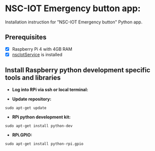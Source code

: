 # NSC-IOT Emergency button app:

Installation instruction for "NSC-IOT Emergency button" Python app. 

## Prerequisites

- [x] Raspberry Pi 4 with 4GB RAM
- [x] [nscIotService](https://github.com/NSION/nscIotService-docker/blob/main/Installation-nscIotService.md) is installed

## Install Raspberry python development specific tools and libraries 

- **Log into RPi via ssh or local terminal:**

- **Update repository:**

```sudo apt-get update```

- **RPi python development kit:**

```sudo apt-get install python-dev```

- **RPi.GPIO:**

```sudo apt-get install python-rpi.gpio```
